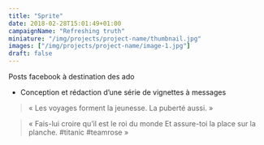 ```yaml
---
title: "Sprite"
date: 2018-02-28T15:01:49+01:00
campaignName: "Refreshing truth"
miniature: "/img/projects/project-name/thumbnail.jpg"
images: ["/img/projects/project-name/image-1.jpg"]
draft: false
---
```


Posts facebook à destination des ado

- Conception et rédaction d’une série de vignettes à messages

> « Les voyages forment la jeunesse.
La puberté aussi. »

> « Fais-lui croire qu’il est le roi du monde
Et assure-toi la place sur la planche. #titanic #teamrose »
